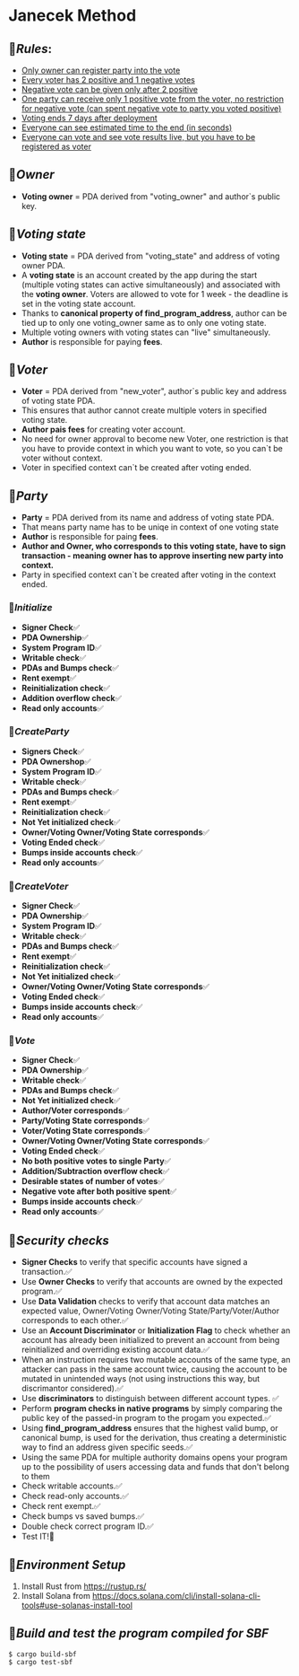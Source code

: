 # **Janecek Method**

## 🍇***Rules***:
- <u>Only owner can register party into the vote</u>
- <u>Every voter has 2 positive and 1 negative votes</u>
- <u>Negative vote can be given only after 2 positive</u>
- <u>One party can receive only 1 positive vote from the voter, no restriction for negative vote (can spent negative vote to party you voted positive)</u>
- <u>Voting ends 7 days after deployment</u>
- <u>Everyone can see estimated time to the end (in seconds)</u>
- <u>Everyone can vote and see vote results live, but you have to be registered as voter</u>

## 🍉***Owner***
- **Voting owner** = PDA derived from "voting_owner" and author`s public key.
## 🍊***Voting state***
- **Voting state** = PDA derived from "voting_state" and address of voting owner PDA.
- A **voting state** is an account created by the app during the start (multiple voting states can active simultaneously) and associated with the **voting owner**. Voters are allowed to vote for 1 week - the deadline is set in the voting state account.
- Thanks to **canonical property of find_program_address**, author can be tied up to only one voting_owner same as to only one voting state.
- Multiple voting owners with voting states can "live" simultaneously.
- **Author** is responsible for paying **fees**.

## 🍋***Voter***
- **Voter** = PDA derived from "new_voter", author`s public key and address of voting state PDA.
- This ensures that author cannot create multiple voters in specified voting state.
- **Author pais fees** for creating voter account. 
- No need for owner approval to become new Voter, one restriction is that you have to provide context in which you want to vote, so you can`t be voter without context.
- Voter in specified context can`t be created after voting ended.
## 🍍***Party***
- **Party** = PDA derived from its name and address of voting state PDA.
- That means party name has to be uniqe in context of one voting state
- **Author** is responsible for paing **fees**.
- **Author and Owner, who corresponds to this voting state, have to sign transaction - meaning owner has to approve inserting new party into context.**
- Party in specified context can`t be created after voting in the context ended.


### 🍎***Initialize***
- **Signer Check**✅
- **PDA Ownership**✅
- **System Program ID**✅
- **Writable check**✅
- **PDAs and Bumps check**✅
- **Rent exempt**✅
- **Reinitialization check**✅
- **Addition overflow check**✅
- **Read only accounts**✅
### 🍓***CreateParty***
- **Signers Check**✅
- **PDA Ownershop**✅
- **System Program ID**✅
- **Writable check**✅
- **PDAs and Bumps check**✅
- **Rent exempt**✅
- **Reinitialization check**✅
- **Not Yet initialized check**✅
- **Owner/Voting Owner/Voting State corresponds**✅
- **Voting Ended check**✅
- **Bumps inside accounts check**✅
- **Read only accounts**✅
### 🥝***CreateVoter***
- **Signer Check**✅
- **PDA Ownership**✅
- **System Program ID**✅
- **Writable check**✅
- **PDAs and Bumps check**✅
- **Rent exempt**✅
- **Reinitialization check**✅
- **Not Yet initialized check**✅
- **Owner/Voting Owner/Voting State corresponds**✅
- **Voting Ended check**✅
- **Bumps inside accounts check**✅
- **Read only accounts**✅
### 🍒***Vote***
- **Signer Check**✅
- **PDA Ownership**✅
- **Writable check**✅
- **PDAs and Bumps check**✅
- **Not Yet initialized check**✅
- **Author/Voter corresponds**✅
- **Party/Voting State corresponds**✅
- **Voter/Voting State corresponds**✅
- **Owner/Voting Owner/Voting State corresponds**✅
- **Voting Ended check**✅
- **No both positive votes to single Party**✅
- **Addition/Subtraction overflow check**✅
- **Desirable states of number of votes**✅
- **Negative vote after both positive spent**✅
- **Bumps inside accounts check**✅
- **Read only accounts**✅


## 🥥***Security checks***
- **Signer Checks** to verify that specific accounts have signed a transaction.✅
- Use **Owner Checks** to verify that accounts are owned by the expected program.✅
- Use **Data Validation** checks to verify that account data matches an expected value, Owner/Voting Owner/Voting State/Party/Voter/Author corresponds to each other.✅
- Use an **Account Discriminator** or **Initialization Flag** to check whether an account has already been initialized to prevent an account from being reinitialized and overriding existing account data.✅
- When an instruction requires two mutable accounts of the same type, an attacker can pass in the same account twice, causing the account to be mutated in unintended ways (not using instructions this way, but discrimantor considered).✅
- Use **discriminators** to distinguish between different account types. ✅ 
- Perform **program checks in native programs** by simply comparing the public key of the passed-in program to the progam you expected.✅
- Using **find_program_address** ensures that the highest valid bump, or canonical bump, is used for the derivation, thus creating a deterministic way to find an address given specific seeds.✅
- Using the same PDA for multiple authority domains opens your program up to the possibility of users accessing data and funds that don't belong to them
- Check writable accounts.✅
- Check read-only accounts.✅
- Check rent exempt.✅
- Check bumps vs saved bumps.✅
- Double check correct program ID.✅
- Test IT!🔴




## 🍌***Environment Setup***
1. Install Rust from https://rustup.rs/
2. Install Solana from https://docs.solana.com/cli/install-solana-cli-tools#use-solanas-install-tool

## 🥩***Build and test the program compiled for SBF***
```
$ cargo build-sbf
$ cargo test-sbf
```
